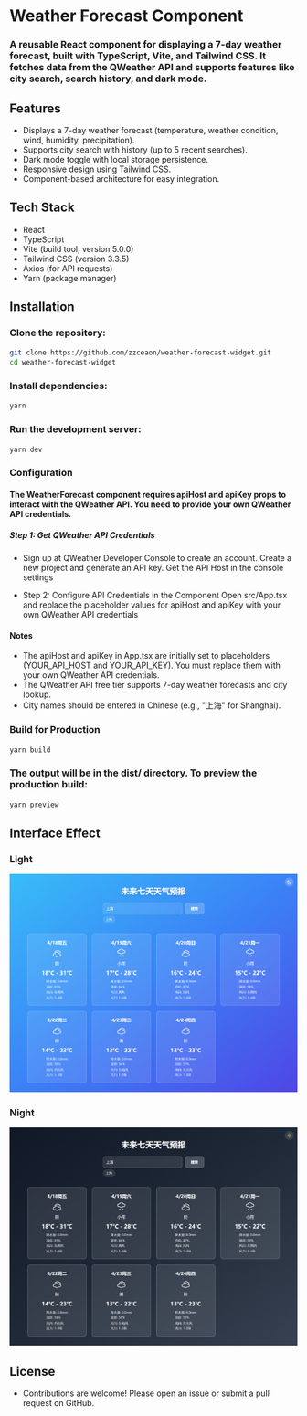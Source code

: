 # Weather Forecast Component

### A reusable React component for displaying a 7-day weather forecast, built with TypeScript, Vite, and Tailwind CSS. It fetches data from the QWeather API and supports features like city search, search history, and dark mode.

## Features

- Displays a 7-day weather forecast (temperature, weather condition, wind, humidity, precipitation).
- Supports city search with history (up to 5 recent searches).
- Dark mode toggle with local storage persistence.
- Responsive design using Tailwind CSS.
- Component-based architecture for easy integration.

## Tech Stack

- React
- TypeScript
- Vite (build tool, version 5.0.0)
- Tailwind CSS (version 3.3.5)
- Axios (for API requests)
- Yarn (package manager)

## Installation

### Clone the repository:

```bash
git clone https://github.com/zzceaon/weather-forecast-widget.git
cd weather-forecast-widget
```

### Install dependencies:

```bash
yarn
```

### Run the development server:

```bash
yarn dev
```

### Configuration

#### The WeatherForecast component requires apiHost and apiKey props to interact with the QWeather API. You need to provide your own QWeather API credentials.

##### Step 1: Get QWeather API Credentials

- Sign up at QWeather Developer Console to create an account.
  Create a new project and generate an API key.
  Get the API Host in the console settings

- Step 2: Configure API Credentials in the Component
  Open src/App.tsx and replace the placeholder values for apiHost and apiKey with your own QWeather API credentials

#### Notes

- The apiHost and apiKey in App.tsx are initially set to placeholders (YOUR_API_HOST and YOUR_API_KEY). You must replace them with your own QWeather API credentials.
- The QWeather API free tier supports 7-day weather forecasts and city lookup.
- City names should be entered in Chinese (e.g., "上海" for Shanghai).

### Build for Production

```bash
yarn build
```

### The output will be in the dist/ directory. To preview the production build:

```bash
yarn preview
```

## Interface Effect

### Light

![Day](./public/light.png)

### Night

![Night](./public/dark.png)

## License

- Contributions are welcome! Please open an issue or submit a pull request on GitHub.
